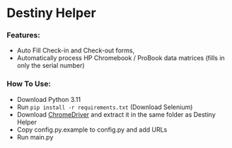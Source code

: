# Destiny Helper

### Features:
- Auto Fill Check-in and Check-out forms,
- Automatically process HP Chromebook / ProBook data matrices (fills in only the serial number)

### How To Use:
- Download Python 3.11
- Run `pip install -r requirements.txt` (Download Selenium)
- Download [ChromeDriver](https://chromedriver.storage.googleapis.com/index.html) and extract it in the same folder as Destiny Helper
- Copy config.py.example to config.py and add URLs
- Run main.py